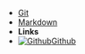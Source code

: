 <!-- markdownlint-disable-next-line first-line-heading -->
- [Git](git)
- [Markdown](markdown)
- **Links**
- [![Github](assets/img/github.svg)Github](https://github.com/realike)
